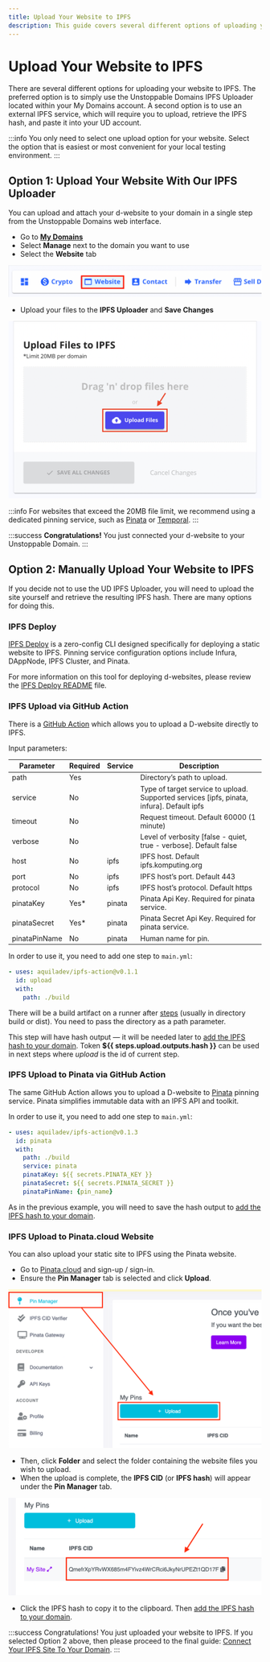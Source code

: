 ```yaml
---
title: Upload Your Website to IPFS
description: This guide covers several different options of uploading your website to IPFS.
---
```


# Upload Your Website to IPFS

There are several different options for uploading your website to IPFS. The preferred option is to simply use the Unstoppable Domains IPFS Uploader located within your My Domains account. A second option is to use an external IPFS service, which will require you to upload, retrieve the IPFS hash, and paste it into your UD account.

:::info
You only need to select one upload option for your website. Select the option that is easiest or most convenient for your local testing environment.
:::

## Option 1: Upload Your Website With Our IPFS Uploader

You can upload and attach your d-website to your domain in a single step from the Unstoppable Domains web interface.

* Go to [**My Domains**](https://unstoppabledomains.com/domains)
* Select **Manage** next to the domain you want to use
* Select the **Website** tab

![How to locate the 'Website' tab under My Domains --> Manage](/images/website-tab-manage-domains.png '#display=block;width=60%;')

* Upload your files to the **IPFS Uploader** and **Save Changes**

![Upload files using the IPFS Uploader, limited to 20MB per domain](/images/ipfs-file-uploader.png '#display=block;width=60%;')

:::info
For websites that exceed the 20MB file limit, we recommend using a dedicated pinning service, such as [Pinata](https://pinata.cloud) or [Temporal](https://temporal.cloud).
:::

:::success
**Congratulations!** You just connected your d-website to your Unstoppable Domain.
:::

## Option 2: Manually Upload Your Website to IPFS

If you decide not to use the UD IPFS Uploader, you will need to upload the site yourself and retrieve the resulting IPFS hash. There are many options for doing this.

### IPFS Deploy

[IPFS Deploy](https://github.com/ipfs-shipyard/ipfs-deploy) is a zero-config CLI designed specifically for deploying a static website to IPFS. Pinning service configuration options include Infura, DAppNode, IPFS Cluster, and Pinata.

For more information on this tool for deploying d-websites, please review the [IPFS Deploy README](https://github.com/ipfs-shipyard/ipfs-deploy#readme) file.

### IPFS Upload via GitHub Action

There is a [GitHub Action](https://github.com/marketplace/actions/upload-to-ipfs) which allows you to upload a D-website directly to IPFS.

Input parameters:

| Parameter     | Required | Service | Description                                                                                |
| ------------- | -------- | ------- | ------------------------------------------------------------------------------------------ |
| path          | Yes      |         | Directory’s path to upload.                                                                |
| service       | No       |         | Type of target service to upload. Supported services \[ipfs, pinata, infura]. Default ipfs |
| timeout       | No       |         | Request timeout. Default 60000 (1 minute)                                                  |
| verbose       | No       |         | Level of verbosity \[false - quiet, true - verbose]. Default false                         |
| host          | No       | ipfs    | IPFS host. Default ipfs.komputing.org                                                      |
| port          | No       | ipfs    | IPFS host’s port. Default 443                                                              |
| protocol      | No       | ipfs    | IPFS host’s protocol. Default https                                                        |
| pinataKey     | Yes\*    | pinata  | Pinata Api Key. Required for pinata service.                                               |
| pinataSecret  | Yes\*    | pinata  | Pinata Secret Api Key. Required for pinata service.                                        |
| pinataPinName | No       | pinata  | Human name for pin.                                                                        |

In order to use it, you need to add one step to `main.yml`:

```yaml
- uses: aquiladev/ipfs-action@v0.1.1
  id: upload
  with:
    path: ./build
```

There will be a build artifact on a runner after [steps](https://dapps-delivery-guide.readthedocs.io/en/latest/delivery/github-actions.html#step-1-create-pipeline) (usually in directory build or dist). You need to pass the directory as a path parameter.

This step will have hash output — it will be needed later to [add the IPFS hash to your domain](#step-3-connect-your-ipfs-site-to-your-domain). Token **${{ steps.upload.outputs.hash }}** can be used in next steps where _upload_ is the id of current step.

### IPFS Upload to Pinata via GitHub Action

The same GitHub Action allows you to upload a D-website to [Pinata](https://pinata.cloud) pinning service. Pinata simplifies immutable data with an IPFS API and toolkit.

In order to use it, you need to add one step to `main.yml`:

```yaml
- uses: aquiladev/ipfs-action@v0.1.3
  id: pinata
  with:
    path: ./build
    service: pinata
    pinataKey: ${{ secrets.PINATA_KEY }}
    pinataSecret: ${{ secrets.PINATA_SECRET }}
    pinataPinName: {pin_name}
```

As in the previous example, you will need to save the hash output to [add the IPFS hash to your domain](./#step-3-connect-your-ipfs-site-to-your-domain).

### IPFS Upload to Pinata.cloud Website

You can also upload your static site to IPFS using the Pinata website.

* Go to [Pinata.cloud](https://pinata.cloud) and sign-up / sign-in.
* Ensure the **Pin Manager** tab is selected and click **Upload**.

![Locate the Pin Manager tab for uploading files to Pinata.cloud](/images/pin-manager-pinata.png '#display=block;width=60%;')

* Then, click **Folder** and select the folder containing the website files you wish to upload.
* When the upload is complete, the **IPFS CID** (or **IPFS hash**) will appear under the **Pin Manager** tab.

![Locate the IPFS Hash for your d-website in Pinata.cloud](/images/ipfs-hash-pinata-web-interface.png '#display=block;width=60%;')

* Click the IPFS hash to copy it to the clipboard. Then [add the IPFS hash to your domain](./#step-3-connect-your-ipfs-site-to-your-domain).

:::success Congratulations!
You just uploaded your website to IPFS. If you selected Option 2 above, then please proceed to the final guide: [Connect Your IPFS Site To Your Domain](connect-ipfs-to-domain.md).
:::